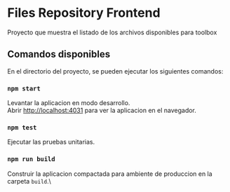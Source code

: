 # Files Repository Frontend

Proyecto que muestra el listado de los archivos disponibles para toolbox

## Comandos disponibles

En el directorio del proyecto, se pueden ejecutar los siguientes comandos:

### `npm start`

Levantar la aplicacion en modo desarrollo.\
Abrir [http://localhost:4031](http://localhost:4031) para ver la aplicacion en el navegador.

### `npm test`

Ejecutar las pruebas unitarias.

### `npm run build`

Construir la aplicacion compactada para ambiente de produccion en la carpeta `build`.\